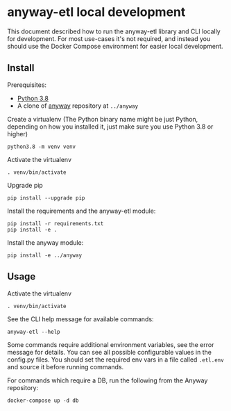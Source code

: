 # anyway-etl local development

This document described how to run the anyway-etl library and CLI locally
for development. For most use-cases it's not required, and instead you should 
use the Docker Compose environment for easier local development.

## Install

Prerequisites:

* [Python 3.8](https://www.python.org/downloads/)
* A clone of [anyway](https://github.com/data-for-change/anyway) repository at `../anyway`

Create a virtualenv
(The Python binary name might be just Python, depending on how you installed it,
just make sure you use Python 3.8 or higher)

```
python3.8 -m venv venv
```

Activate the virtualenv

```
. venv/bin/activate
```

Upgrade pip

```
pip install --upgrade pip
```

Install the requirements and the anyway-etl module:

```
pip install -r requirements.txt
pip install -e .
```

Install the anyway module:

```
pip install -e ../anyway
```

## Usage

Activate the virtualenv

```
. venv/bin/activate
```

See the CLI help message for available commands:

```
anyway-etl --help
```

Some commands require additional environment variables, see the error message for details.
You can see all possible configurable values in the config.py files.
You should set the required env vars in a file called `.etl.env` and source it before running commands.

For commands which require a DB, run the following from the Anyway repository:

```
docker-compose up -d db
```
